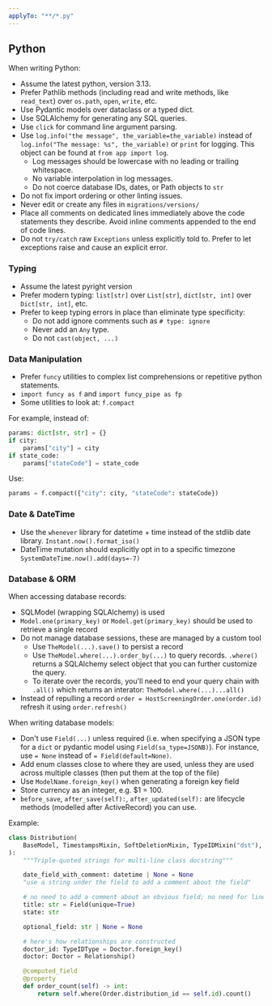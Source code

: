 ```yaml
---
applyTo: "**/*.py"
---
```

## Python

When writing Python:

* Assume the latest python, version 3.13.
* Prefer Pathlib methods (including read and write methods, like `read_text`) over `os.path`, `open`, `write`, etc.
* Use Pydantic models over dataclass or a typed dict.
* Use SQLAlchemy for generating any SQL queries.
* Use `click` for command line argument parsing.
* Use `log.info("the message", the_variable=the_variable)` instead of `log.info("The message: %s", the_variable)` or `print` for logging. This object can be found at `from app import log`.
  * Log messages should be lowercase with no leading or trailing whitespace.
  * No variable interpolation in log messages.
  * Do not coerce database IDs, dates, or Path objects to `str`
* Do not fix import ordering or other linting issues.
* Never edit or create any files in `migrations/versions/`
* Place all comments on dedicated lines immediately above the code statements they describe. Avoid inline comments appended to the end of code lines.
* Do not `try/catch` raw `Exceptions` unless explicitly told to. Prefer to let exceptions raise and cause an explicit error.

### Typing

* Assume the latest pyright version
* Prefer modern typing: `list[str]` over `List[str]`, `dict[str, int]` over `Dict[str, int]`, etc.
* Prefer to keep typing errors in place than eliminate type specificity:
  * Do not add ignore comments such as `# type: ignore`
  * Never add an `Any` type.
  * Do not `cast(object, ...)`

### Data Manipulation

* Prefer `funcy` utilities to complex list comprehensions or repetitive python statements.
* `import funcy as f` and `import funcy_pipe as fp`
* Some utilities to look at: `f.compact`

For example, instead of:

```python
params: dict[str, str] = {}
if city:
    params["city"] = city
if state_code:
    params["stateCode"] = state_code
```

Use:

```python
params = f.compact({"city": city, "stateCode": stateCode})
```

### Date & DateTime

* Use the `whenever` library for datetime + time instead of the stdlib date library. `Instant.now().format_iso()`
* DateTime mutation should explicitly opt in to a specific timezone `SystemDateTime.now().add(days=-7)`

### Database & ORM

When accessing database records:

* SQLModel (wrapping SQLAlchemy) is used
* `Model.one(primary_key)` or `Model.get(primary_key)` should be used to retrieve a single record
* Do not manage database sessions, these are managed by a custom tool
  * Use `TheModel(...).save()` to persist a record
  * Use `TheModel.where(...).order_by(...)` to query records. `.where()` returns a SQLAlchemy select object that you can further customize the query.
  * To iterate over the records, you'll need to end your query chain with `.all()` which returns an interator: `TheModel.where(...)...all()`
* Instead of repulling a record `order = HostScreeningOrder.one(order.id)` refresh it using `order.refresh()`

When writing database models:

* Don't use `Field(...)` unless required (i.e. when specifying a JSON type for a `dict` or pydantic model using `Field(sa_type=JSONB)`). For instance, use `= None` instead of `= Field(default=None)`.
* Add enum classes close to where they are used, unless they are used across multiple classes (then put them at the top of the file)
* Use `ModelName.foreign_key()` when generating a foreign key field
* Store currency as an integer, e.g. $1 = 100.
* `before_save`, `after_save(self):`, `after_updated(self):` are lifecycle methods (modelled after ActiveRecord) you can use.

Example:

```python
class Distribution(
    BaseModel, TimestampsMixin, SoftDeletionMixin, TypeIDMixin("dst"), table=True
):
    """Triple-quoted strings for multi-line class docstring"""

    date_field_with_comment: datetime | None = None
    "use a string under the field to add a comment about the field"

    # no need to add a comment about an obvious field; no need for line breaks if there are no field-level docstrings
    title: str = Field(unique=True)
    state: str

    optional_field: str | None = None

    # here's how relationships are constructed
    doctor_id: TypeIDType = Doctor.foreign_key()
    doctor: Doctor = Relationship()

    @computed_field
    @property
    def order_count(self) -> int:
        return self.where(Order.distribution_id == self.id).count()
```
